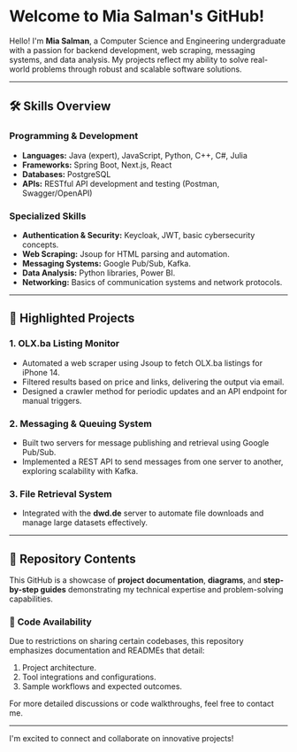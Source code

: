 # Welcome to Mia Salman's GitHub!  

Hello! I'm **Mia Salman**, a Computer Science and Engineering undergraduate with a passion for backend development, web scraping, messaging systems, and data analysis. My projects reflect my ability to solve real-world problems through robust and scalable software solutions.  

---

## 🛠️ **Skills Overview**  

### Programming & Development  
- **Languages:** Java (expert), JavaScript, Python, C++, C#, Julia  
- **Frameworks:** Spring Boot, Next.js, React  
- **Databases:** PostgreSQL  
- **APIs:** RESTful API development and testing (Postman, Swagger/OpenAPI)  

### Specialized Skills  
- **Authentication & Security:** Keycloak, JWT, basic cybersecurity concepts.  
- **Web Scraping:** Jsoup for HTML parsing and automation.  
- **Messaging Systems:** Google Pub/Sub, Kafka.  
- **Data Analysis:** Python libraries, Power BI.  
- **Networking:** Basics of communication systems and network protocols.  

---

## 🌟 **Highlighted Projects**  

### 1. **OLX.ba Listing Monitor**  
- Automated a web scraper using Jsoup to fetch OLX.ba listings for iPhone 14.  
- Filtered results based on price and links, delivering the output via email.  
- Designed a crawler method for periodic updates and an API endpoint for manual triggers.  

### 2. **Messaging & Queuing System**  
- Built two servers for message publishing and retrieval using Google Pub/Sub.  
- Implemented a REST API to send messages from one server to another, exploring scalability with Kafka.  

### 3. **File Retrieval System**  
- Integrated with the **dwd.de** server to automate file downloads and manage large datasets effectively.  

---

## 📁 **Repository Contents**  

This GitHub is a showcase of **project documentation**, **diagrams**, and **step-by-step guides** demonstrating my technical expertise and problem-solving capabilities.  

### 📄 **Code Availability**  
Due to restrictions on sharing certain codebases, this repository emphasizes documentation and READMEs that detail:  
1. Project architecture.  
2. Tool integrations and configurations.  
3. Sample workflows and expected outcomes.  

For more detailed discussions or code walkthroughs, feel free to contact me.  

---

I'm excited to connect and collaborate on innovative projects!  
